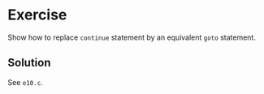 # Exercise

Show how to replace `continue` statement by an equivalent `goto` statement.

## Solution

See `e10.c`.
